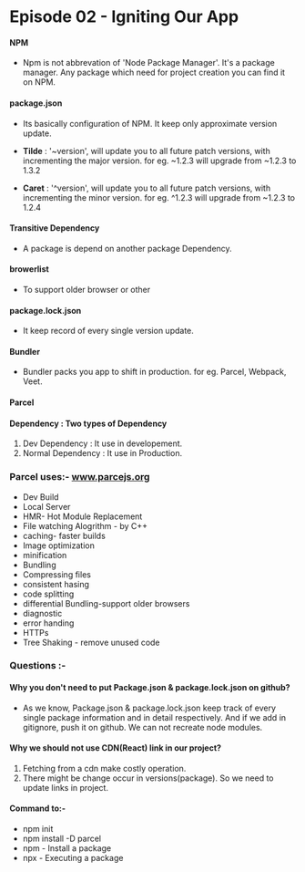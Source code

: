 # Episode 02 - Igniting Our App

#### NPM

- Npm is not abbrevation of 'Node Package Manager'. It's a package manager. Any package which need for project creation you can find it on NPM.

#### package.json

- Its basically configuration of NPM. It keep only approximate version update.

- <b>Tilde</b> : '~version', will update you to all future patch versions, with incrementing the major version. for eg. ~1.2.3 will upgrade from ~1.2.3 to 1.3.2
- <b>Caret</b> : '^version', will update you to all future patch versions, with incrementing the minor version. for eg. ^1.2.3 will upgrade from ~1.2.3 to 1.2.4

#### Transitive Dependency

- A package is depend on another package Dependency.

#### browerlist

- To support older browser or other

#### package.lock.json

- It keep record of every single version update.

#### Bundler

- Bundler packs you app to shift in production. for eg. Parcel, Webpack, Veet.

#### Parcel

#### Dependency : Two types of Dependency

1. Dev Dependency : It use in developement.
2. Normal Dependency : It use in Production.

### Parcel uses:- www.parcejs.org

- Dev Build
- Local Server
- HMR- Hot Module Replacement
- File watching Alogrithm - by C++
- caching- faster builds
- Image optimization
- minification
- Bundling
- Compressing files
- consistent hasing
- code splitting
- differential Bundling-support older browsers
- diagnostic
- error handing
- HTTPs
- Tree Shaking - remove unused code

### Questions :-

#### Why you don't need to put Package.json & package.lock.json on github?

- As we know, Package.json & package.lock.json keep track of every single package information and in detail respectively. And if we add in gitignore, push it on github. We can not recreate node modules.

#### Why we should not use CDN(React) link in our project?

1. Fetching from a cdn make costly operation.
2. There might be change occur in versions(package). So we need to update links in project.

#### Command to:-

- npm init
- npm install -D parcel
- npm - Install a package
- npx - Executing a package
